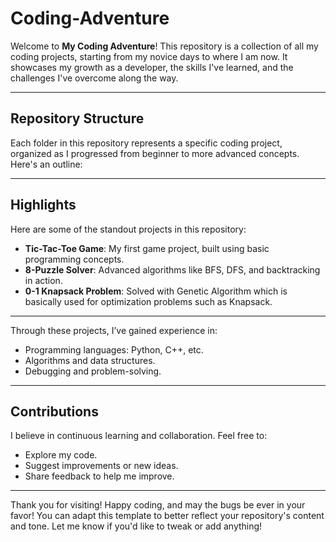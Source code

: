 # Coding-Adventure

Welcome to **My Coding Adventure**! This repository is a collection of all my coding projects, starting from my novice days to where I am now. It showcases my growth as a developer, the skills I've learned, and the challenges I've overcome along the way.

---

## Repository Structure

Each folder in this repository represents a specific coding project, organized as I progressed from beginner to more advanced concepts. Here's an outline:

---

## Highlights

Here are some of the standout projects in this repository:
- **Tic-Tac-Toe Game**: My first game project, built using basic programming concepts.  
- **8-Puzzle Solver**: Advanced algorithms like BFS, DFS, and backtracking in action.
- **0-1 Knapsack Problem**: Solved with Genetic Algorithm which is basically used for optimization problems such as Knapsack.
 
---

Through these projects, I’ve gained experience in:
- Programming languages: Python, C++, etc.
- Algorithms and data structures.
- Debugging and problem-solving.

---

##  Contributions

I believe in continuous learning and collaboration. Feel free to:
- Explore my code.
- Suggest improvements or new ideas.
- Share feedback to help me improve.

---

Thank you for visiting!
Happy coding, and may the bugs be ever in your favor!
You can adapt this template to better reflect your repository's content and tone. Let me know if you'd like to tweak or add anything!

